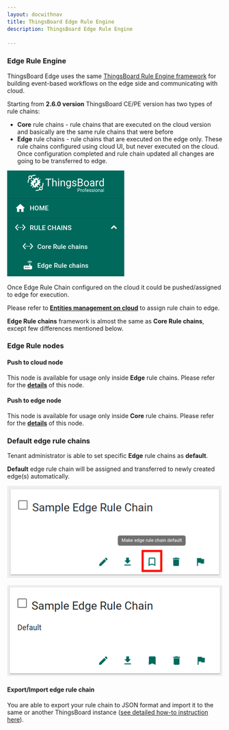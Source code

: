```yaml
---
layout: docwithnav
title: ThingsBoard Edge Rule Engine
description: ThingsBoard Edge Rule Engine

---
```


### Edge Rule Engine

ThingsBoard Edge uses the same [ThingsBoard Rule Engine framework](/docs/user-guide/rule-engine-2-0/re-getting-started/) for building event-based workflows on the edge side and communicating with cloud.

Starting from **2.6.0 version** ThingsBoard CE/PE version has two types of rule chains:
 - **Core** rule chains - rule chains that are executed on the cloud version and basically are the same rule chains that were before
 - **Edge** rule chains - rule chains that are executed on the edge only. These rule chains configured using cloud UI, but never executed on the cloud. Once configuration completed and rule chain updated all changes are going to be transferred to edge. 

![image](/images/thingsboard-edge/nodes/rule-chains-menu.png)

Once Edge Rule Chain configured on the cloud it could be pushed/assigned to edge for execution.

Please refer to [**Entities management on cloud**](/docs/thingsboard-edge/features/sync/#entities-management-on-cloud) to assign rule chain to edge.

**Edge Rule chains** framework is almost the same as **Core Rule chains**, except few differences mentioned below.
 
### Edge Rule nodes

#### Push to cloud node

This node is available for usage only inside **Edge** rule chains.
Please refer for the [**details**](/docs/user-guide/rule-engine-2-0/action-nodes/#push-to-cloud) of this node.

#### Push to edge node

This node is available for usage only inside **Core** rule chains.
Please refer for the [**details**](/docs/user-guide/rule-engine-2-0/action-nodes/#push-to-edge) of this node.

### Default edge rule chains

Tenant administrator is able to set specific **Edge** rule chains as **default**. 

**Default** edge rule chain will be assigned and transferred to newly created edge(s) automatically.

![image](/images/thingsboard-edge/nodes/make-default.png)

![image](/images/thingsboard-edge/nodes/default.png)

#### Export/Import edge rule chain

You are able to export your rule chain to JSON format and import it to the same or another ThingsBoard instance ([see detailed how-to instruction here](/docs/user-guide/ui/rule-chains/#rule-chains-importexport)).
